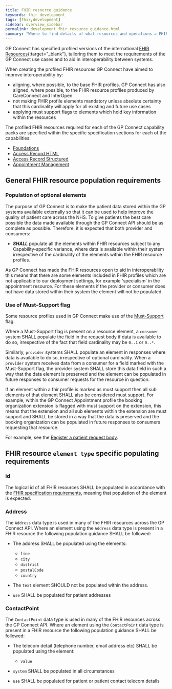 ```yaml
---
title: FHIR resource guidance
keywords: fhir development
tags: [fhir,development]
sidebar: overview_sidebar
permalink: development_fhir_resource_guidance.html
summary: "Where to find details of what resources and operations a FHIR server should expose to be a fully compliant GP Connect solution"
---
```


GP Connect has specified profiled versions of the international [FHIR Resources](https://www.hl7.org/fhir/STU3/){:target="_blank"}, tailoring them to meet the requirements of the GP Connect use cases and to aid in interoperability between systems.

When creating the profiled FHIR resources GP Connect have aimed to improve interoperability by:

* aligning, where possible, to the base FHIR profiles. GP Connect has also aligned, where possible, to the FHIR resource profiles produced by CareConnect and InterOpen
* not making FHIR profile elements mandatory unless absolute certainty that this cardinality will apply for all existing and future use cases
* applying must support flags to elements which hold key information within the resources

The profiled FHIR resources required for each of the GP Connect capability packs are specified within the specific specification sections for each of the capabilities:

* [Foundations](datalibraryfoundation.html)
* [Access Record HTML](accessrecord.html)
* [Access Record Structured](accessrecord_structured_development_resources_overview.html)
* [Appointment Management](datalibraryappointment.html)

## General FHIR resource population requirements

### Population of optional elements

The purpose of GP Connect is to make the patient data stored within the GP systems available externally so that it can be used to help improve the quality of patient care across the NHS. To give patients the best care possible the data made available through the GP Connect API should be as complete as possible. Therefore, it is expected that both provider and consumers:

* ***SHALL*** populate all the elements within FHIR resources subject to any Capability-specific variance, where data is available within their system irrespective of the cardinality of the elements within the FHIR resource profiles.

As GP Connect has made the FHIR resources open to aid in interoperability this means that there are some elements included in FHIR profiles which are not applicable to our deployment settings, for example 'specialism' in the appointment resource. For these elements if the provider or consumer does not have data stored within their system the element will not be populated.

### Use of Must-Support flag

Some resource profiles used in GP Connect make use of the [Must-Support](https://www.hl7.org/fhir/STU3/conformance-rules.html#mustSupport) flag. 

Where a Must-Support flag is present on a resource element, a `consumer` system SHALL populate the field in the request body if data is available to do so, irrespective of the fact that field cardinality may be `0..1` or `0..*`. 

Similarly, `provider` systems SHALL populate an element in responses where data is available to do so, irrespective of optional cardinality. When a `provider` system receives data from a consumer for a field marked with the Must-Support flag, the provider system SHALL store this data field in such a way that the data element is preserved and the element can be populated in future responses to consumer requests for the resource in question.

If an element within a fhir profile is marked as must support then all sub elements of that element SHALL also be considered must support. For example, within the GP Connect Appointment profile the booking organization extension is flagged with must support on the extension, this means that the extension and all sub elements within the extension are must support and SHALL be stored in a way that the data is preserved and the booking organization can be populated in future responses to consumers requesting that resource.

For example, see the [Register a patient request body](foundations_use_case_register_a_patient.html#payload-request-body).


## FHIR resource `element type` specific populating requirements

### id

The logical id of all FHIR resources SHALL be populated in accordance with the [FHIR specification requirements](https://www.hl7.org/fhir/STU3/resource.html#id), meaning that population of the element is expected.


### Address

The `Address` data type is used in many of the FHIR resources across the GP Connect API. Where an element using the `Address` data type is present in a FHIR resource the following population guidance SHALL be followed:

- The address SHALL be populated using the elements:
  - `line`
  - `city`
  - `district`
  - `postalCode`
  - `country`
  
- The `text` element SHOULD not be populated within the address.

- `use` SHALL be populated for patient addresses


### ContactPoint

The `ContactPoint` data type is used in many of the FHIR resources across the GP Connect API. Where an element using the `ContactPoint` data type is present in a FHIR resource the following population guidance SHALL be followed:

- The telecom detail (telephone number, email address etc) SHALL be populated using the element:
	- `value`

- `system` SHALL be populated in all circumstances

- `use` SHALL be populated for patient or patient contact telecom details
